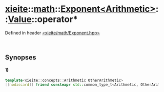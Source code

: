 # [xieite](../../../../../../../../../xieite.md)\:\:[math](../../../../../../../../../math.md)\:\:[Exponent\<Arithmetic\>](../../../../../../../Exponent.md)\:\:[Value](../../../../Value.md)\:\:operator*
Defined in header [<xieite/math/Exponent.hpp>](../../../../../../../../../../include/xieite/math/Exponent.hpp)

&nbsp;

## Synopses
#### 1)
```cpp
template<xieite::concepts::Arithmetic OtherArithmetic>
[[nodiscard]] friend constexpr std::common_type_t<Arithmetic, OtherArithmetic> operator*(OtherArithmetic base, xieite::math::Exponent<Arithmetic>::Value exponent) noexcept;
```
